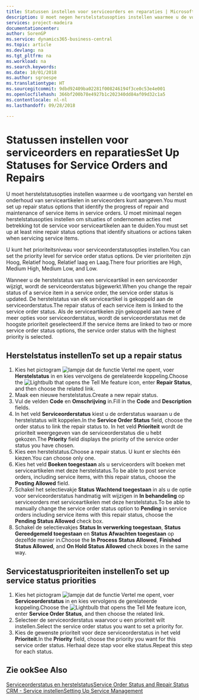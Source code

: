 ```yaml
---
title: Statussen instellen voor serviceorders en reparaties | Microsoft Docs
description: U moet negen herstelstatusopties instellen waarmee u de voortgang van herstel en onderhoud van serviceartikelen in serviceorders kunt aangeven.
services: project-madeira
documentationcenter: 
author: SorenGP
ms.service: dynamics365-business-central
ms.topic: article
ms.devlang: na
ms.tgt_pltfrm: na
ms.workload: na
ms.search.keywords: 
ms.date: 10/01/2018
ms.author: sgroespe
ms.translationtype: HT
ms.sourcegitcommit: 9dbd92409ba02281f008246194f3ce0c53e4e001
ms.openlocfilehash: 366bf200b78e4927b1c202340dd84af09d32c1a5
ms.contentlocale: nl-nl
ms.lasthandoff: 09/28/2018

---
```

# <a name="set-up-statuses-for-service-orders-and-repairs"></a><span data-ttu-id="bb748-103">Statussen instellen voor serviceorders en reparaties</span><span class="sxs-lookup"><span data-stu-id="bb748-103">Set Up Statuses for Service Orders and Repairs</span></span>
<span data-ttu-id="bb748-104">U moet herstelstatusopties instellen waarmee u de voortgang van herstel en onderhoud van serviceartikelen in serviceorders kunt aangeven.</span><span class="sxs-lookup"><span data-stu-id="bb748-104">You must set up repair status options that identify the progress of repair and maintenance of service items in service orders.</span></span> <span data-ttu-id="bb748-105">U moet minimaal negen herstelstatusopties instellen om situaties of ondernomen acties met betrekking tot de service voor serviceartikelen aan te duiden.</span><span class="sxs-lookup"><span data-stu-id="bb748-105">You must set up at least nine repair status options that identify situations or actions taken when servicing service items.</span></span>  

<span data-ttu-id="bb748-106">U kunt het prioriteitsniveau voor serviceorderstatusopties instellen.</span><span class="sxs-lookup"><span data-stu-id="bb748-106">You can set the priority level for service order status options.</span></span> <span data-ttu-id="bb748-107">De vier prioriteiten zijn Hoog, Relatief hoog, Relatief laag en Laag.</span><span class="sxs-lookup"><span data-stu-id="bb748-107">There four priorities are High, Medium High, Medium Low, and Low.</span></span>  

<span data-ttu-id="bb748-108">Wanneer u de herstelstatus van een serviceartikel in een serviceorder wijzigt, wordt de serviceorderstatus bijgewerkt.</span><span class="sxs-lookup"><span data-stu-id="bb748-108">When you change the repair status of a service item in a service order, the service order status is updated.</span></span> <span data-ttu-id="bb748-109">De herstelstatus van elk serviceartikel is gekoppeld aan de serviceorderstatus.</span><span class="sxs-lookup"><span data-stu-id="bb748-109">The repair status of each service item is linked to the service order status.</span></span> <span data-ttu-id="bb748-110">Als de serviceartikelen zijn gekoppeld aan twee of meer opties voor serviceorderstatus, wordt de serviceorderstatus met de hoogste prioriteit geselecteerd.</span><span class="sxs-lookup"><span data-stu-id="bb748-110">If the service items are linked to two or more service order status options, the service order status with the highest priority is selected.</span></span>  

## <a name="to-set-up-a-repair-status"></a><span data-ttu-id="bb748-111">Herstelstatus instellen</span><span class="sxs-lookup"><span data-stu-id="bb748-111">To set up a repair status</span></span>  
1. <span data-ttu-id="bb748-112">Kies het pictogram ![lampje dat de functie Vertel me opent](media/ui-search/search_small.png "Vertel me wat u wilt doen"), voer **Herstelstatus** in en kies vervolgens de gerelateerde koppeling.</span><span class="sxs-lookup"><span data-stu-id="bb748-112">Choose the ![Lightbulb that opens the Tell Me feature](media/ui-search/search_small.png "Tell me what you want to do") icon, enter **Repair Status**, and then choose the related link.</span></span>
2. <span data-ttu-id="bb748-113">Maak een nieuwe herstelstatus.</span><span class="sxs-lookup"><span data-stu-id="bb748-113">Create a new repair status.</span></span>  
3. <span data-ttu-id="bb748-114">Vul de velden **Code** en **Omschrijving** in.</span><span class="sxs-lookup"><span data-stu-id="bb748-114">Fill in the **Code** and **Description** fields.</span></span>  
4. <span data-ttu-id="bb748-115">In het veld **Serviceorderstatus** kiest u de orderstatus waaraan u de herstelstatus wilt koppelen.</span><span class="sxs-lookup"><span data-stu-id="bb748-115">In the **Service Order Status** field, choose the order status to link the repair status to.</span></span> <span data-ttu-id="bb748-116">In het veld **Prioriteit** wordt de prioriteit weergegeven van de serviceorderstatus die u hebt gekozen.</span><span class="sxs-lookup"><span data-stu-id="bb748-116">The **Priority** field displays the priority of the service order status you have chosen.</span></span>  
5. <span data-ttu-id="bb748-117">Kies een herstelstatus.</span><span class="sxs-lookup"><span data-stu-id="bb748-117">Choose a repair status.</span></span> <span data-ttu-id="bb748-118">U kunt er slechts één kiezen.</span><span class="sxs-lookup"><span data-stu-id="bb748-118">You can choose only one.</span></span>  
6. <span data-ttu-id="bb748-119">Kies het veld **Boeken toegestaan** als u serviceorders wilt boeken met serviceartikelen met deze herstelstatus.</span><span class="sxs-lookup"><span data-stu-id="bb748-119">To be able to post service orders, including service items, with this repair status, choose the **Posting Allowed** field.</span></span>  
7. <span data-ttu-id="bb748-120">Schakel het selectievakje **Status Wachtend toegestaan** in als u de optie voor serviceorderstatus handmatig wilt wijzigen in **In behandeling** op serviceorders met serviceartikelen met deze herstelstatus.</span><span class="sxs-lookup"><span data-stu-id="bb748-120">To be able to manually change the service order status option to **Pending** in service orders including service items with this repair status, choose the **Pending Status Allowed** check box.</span></span>  
8. <span data-ttu-id="bb748-121">Schakel de selectievakjes **Status In verwerking toegestaan**, **Status Gereedgemeld toegestaan** en **Status Afwachten toegestaan** op dezelfde manier in.</span><span class="sxs-lookup"><span data-stu-id="bb748-121">Choose the **In Process Status Allowed**, **Finished Status Allowed**, and **On Hold Status Allowed** check boxes in the same way.</span></span>
  
## <a name="to-set-up-service-status-priorities"></a><span data-ttu-id="bb748-122">Servicestatusprioriteiten instellen</span><span class="sxs-lookup"><span data-stu-id="bb748-122">To set up service status priorities</span></span>  
1. <span data-ttu-id="bb748-123">Kies het pictogram ![lampje dat de functie Vertel me opent](media/ui-search/search_small.png "Vertel me wat u wilt doen"), voer **Serviceorderstatus** in en kies vervolgens de gerelateerde koppeling.</span><span class="sxs-lookup"><span data-stu-id="bb748-123">Choose the ![Lightbulb that opens the Tell Me feature](media/ui-search/search_small.png "Tell me what you want to do") icon, enter **Service Order Status**, and then choose the related link.</span></span>  
2. <span data-ttu-id="bb748-124">Selecteer de serviceorderstatus waarvoor u een prioriteit wilt instellen.</span><span class="sxs-lookup"><span data-stu-id="bb748-124">Select the service order status you want to set a priority for.</span></span>  
3. <span data-ttu-id="bb748-125">Kies de gewenste prioriteit voor deze serviceorderstatus in het veld **Prioriteit**.</span><span class="sxs-lookup"><span data-stu-id="bb748-125">In the **Priority** field, choose the priority you want for this service order status.</span></span> <span data-ttu-id="bb748-126">Herhaal deze stap voor elke status.</span><span class="sxs-lookup"><span data-stu-id="bb748-126">Repeat this step for each status.</span></span>  

## <a name="see-also"></a><span data-ttu-id="bb748-127">Zie ook</span><span class="sxs-lookup"><span data-stu-id="bb748-127">See Also</span></span>  
[<span data-ttu-id="bb748-128">Serviceorderstatus en herstelstatus</span><span class="sxs-lookup"><span data-stu-id="bb748-128">Service Order Status and Repair Status</span></span>](service-service-order-status-and-repair-status.md)  
[<span data-ttu-id="bb748-129">CRM - Service instellen</span><span class="sxs-lookup"><span data-stu-id="bb748-129">Setting Up Service Management</span></span>](service-setup-service.md)  

